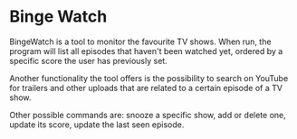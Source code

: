 # Binge Watch

BingeWatch is a tool to monitor the favourite TV shows.
When run, the program will list all episodes that haven't been watched yet, ordered by a specific score the user has previously set.

Another functionality the tool offers is the possibility to search on YouTube for trailers and other uploads that are related to a certain episode of a TV show.

Other possible commands are: snooze a specific show, add or delete one, update its score, update the last seen episode.